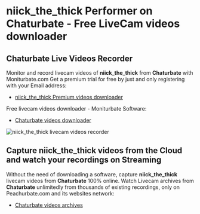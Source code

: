 # niick_the_thick Performer on Chaturbate - Free LiveCam videos downloader

## Chaturbate Live Videos Recorder

Monitor and record livecam videos of **niick_the_thick** from **Chaturbate** with Moniturbate.com
Get a premium trial for free by just and only registering with your Email address:
* [niick_the_thick Premium videos downloader](https://moniturbate.com/request-demo-licence-key.html)

Free livecam videos downloader - Moniturbate Software:
* [Chaturbate videos downloader](https://moniturbate.com/moniturbate-download-software.html)

![niick_the_thick livecam videos recorder](https://peachurnet.com/templates/moniturbate-software.png)


## Capture niick_the_thick videos from the Cloud and watch your recordings on Streaming

Without the need of downloading a software, capture **niick_the_thick** livecam videos from **Chaturbate** 100% online.
Watch Livecam archives from **Chaturbate** unlimitedly from thousands of existing recordings, only on Peachurbate.com and its websites network:
* [Chaturbate videos archives](https://peachurnet.com/)